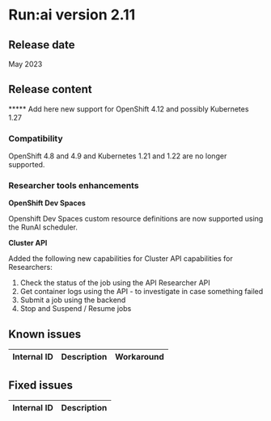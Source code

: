 # Run:ai version 2.11
## Release date

May 2023

## Release content


***** Add here new support for OpenShift 4.12 and possibly Kubernetes 1.27
### Compatibility

OpenShift 4.8 and 4.9 and Kubernetes 1.21 and 1.22 are no longer supported.

### Researcher tools enhancements

**OpenShift Dev Spaces**

Openshift Dev Spaces custom resource definitions are now supported using the RunAI scheduler.

**Cluster API**

Added the following new capabilities for Cluster API capabilities for Researchers:

1. Check the status of the job using the API Researcher API
2. Get container logs using the API - to investigate in case something failed
3. Submit a job using the backend
4. Stop and Suspend / Resume jobs

## Known issues

|Internal ID|Description|Workaround|
|-----------|--------------|--------------|

## Fixed issues

|Internal ID|Description|
|-----------|--------------|
